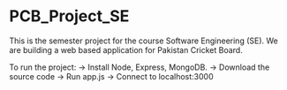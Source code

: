 # PCB_Project_SE
This is the semester project for the course Software Engineering (SE). We are building a web based application for Pakistan Cricket Board.

To run the project:
-> Install Node, Express, MongoDB.
-> Download the source code
-> Run app.js
-> Connect to localhost:3000
